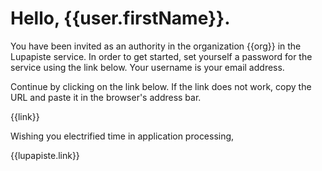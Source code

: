 # Hello, {{user.firstName}}. 

You have been invited as an authority in the organization {{org}} in
the Lupapiste service. In order to get started, set yourself a
password for the service using the link below. Your username is your
email address.

Continue by clicking on the link below. If the link does not work,
copy the URL and paste it in the browser's address bar.

{{link}} 

Wishing you electrified time in application processing, 

{{lupapiste.link}}
